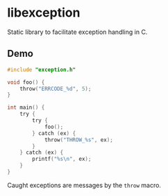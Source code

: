 # libexception
Static library to facilitate exception handling in C.

## Demo
```c
#include "exception.h"

void foo() {
    throw("ERRCODE_%d", 5);
}

int main() {
    try {
        try {
            foo();
        } catch (ex) {
            throw("THROW_%s", ex);
        }
    } catch (ex) {
        printf("%s\n", ex);
    }
}
```

Caught exceptions are messages by the `throw` macro.
